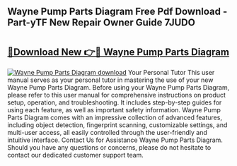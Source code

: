 ## Wayne Pump Parts Diagram Free Pdf Download - Part-yTF New Repair Owner Guide 7JUDO

# <h2><a href="http://dfirhw.blite.top/?on=Wayne+Pump+Parts+Diagram">🔗Download New 👉🔴 Wayne Pump Parts Diagram</a></h2>

[![Wayne Pump Parts Diagram download](https://i.imgur.com/lujVjoI.png)](http://dfirhw.blite.top/?on=Wayne+Pump+Parts+Diagram)
Your Personal Tutor This user manual serves as your personal tutor in mastering the use of your new Wayne Pump Parts Diagram. Before using your Wayne Pump Parts Diagram, please refer to this user manual for comprehensive instructions on product setup, operation, and troubleshooting. It includes step-by-step guides for using each feature, as well as important safety information. Wayne Pump Parts Diagram comes with an impressive collection of advanced features, including object detection, fingerprint scanning, customizable settings, and multi-user access, all easily controlled through the user-friendly and intuitive interface. Contact Us for Assistance Wayne Pump Parts Diagram. Should you have any questions or concerns, please do not hesitate to contact our dedicated customer support team.
